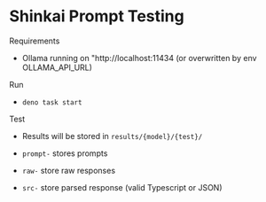 # Shinkai Prompt Testing

Requirements 
* Ollama running on "http://localhost:11434 (or overwritten by env OLLAMA_API_URL)


Run
* `deno task start`

Test
* Results will be stored in `results/{model}/{test}/` 

* `prompt-` stores prompts 
* `raw-` store raw responses
* `src-` store parsed response (valid Typescript or JSON)